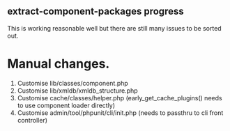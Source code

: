 extract-component-packages progress
---

This is working reasonable well but there are still many issues to be sorted out.

# Manual changes.

1. Customise lib/classes/component.php
2. Customise lib/xmldb/xmldb_structure.php
3. Customise cache/classes/helper.php (early_get_cache_plugins() needs to use component loader directly)
4. Customise admin/tool/phpunit/cli/init.php (needs to passthru to cli front controller)